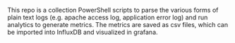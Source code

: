 This repo is a collection PowerShell scripts to parse the various forms of plain text logs (e.g. apache access log, application error log) and run analytics to generate metrics.
The metrics are saved as csv files, which can be imported into InfluxDB and visualized in grafana. 